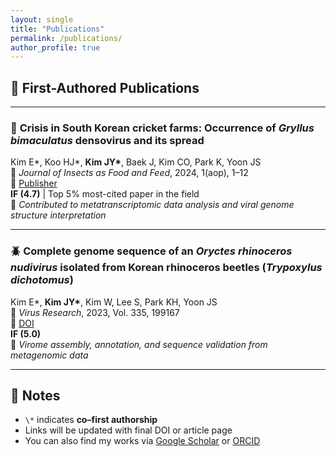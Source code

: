 ```yaml
---
layout: single
title: "Publications"
permalink: /publications/
author_profile: true
---
```


## 🥇 First-Authored Publications

---

### 🦗 **Crisis in South Korean cricket farms: Occurrence of _Gryllus bimaculatus_ densovirus and its spread**  
Kim E\*, Koo HJ\*, **Kim JY\***, Baek J, Kim CO, Park K, Yoon JS  
📄 *Journal of Insects as Food and Feed*, 2024, 1(aop), 1–12  
🔗 [Publisher](https://doi.org/placeholder-link)  
**IF (4.7)** | Top 5% most-cited paper in the field  
🧪 *Contributed to metatranscriptomic data analysis and viral genome structure interpretation*

---

### 🪲 **Complete genome sequence of an _Oryctes rhinoceros nudivirus_ isolated from Korean rhinoceros beetles (_Trypoxylus dichotomus_)**  
Kim E\*, **Kim JY\***, Kim W, Lee S, Park KH, Yoon JS  
📄 *Virus Research*, 2023, Vol. 335, 199167  
🔗 [DOI](https://doi.org/10.1016/j.virusres.2023.199167)  
**IF (5.0)**  
🧬 *Virome assembly, annotation, and sequence validation from metagenomic data*

---

## 📌 Notes

- `\*` indicates **co–first authorship**
- Links will be updated with final DOI or article page
- You can also find my works via [Google Scholar](https://scholar.google.com) or [ORCID](https://orcid.org/0000-0000-0000-0000)
